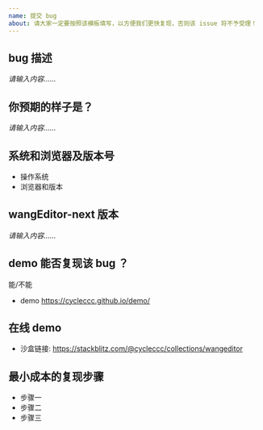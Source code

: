 ```yaml
---
name: 提交 bug
about: 请大家一定要按照该模板填写，以方便我们更快复现，否则该 issue 将不予受理！
---
```


## bug 描述

*请输入内容……*

## 你预期的样子是？

*请输入内容……*

## 系统和浏览器及版本号

- 操作系统
- 浏览器和版本

## wangEditor-next 版本

*请输入内容……*

## demo 能否复现该 bug ？

能/不能

- demo https://cycleccc.github.io/demo/

## 在线 demo

<!-- 如官网demo无法复现可使用线上沙盒复现 （推荐以下网站,wangeditor-next 现在统一使用的 stackblitz ），帮助我们最低成本复现 bug -->
<!-- 进入以下对应链接并fork修改，将修改后可复现的沙盒链接粘贴在此处 -->

<!--
| HTML | [在 StackBlitz 上复现](https://stackblitz.com/edit/stackblitz-starters-xxqmwl) |
| Vue 2 | [在 StackBlitz 上复现](https://stackblitz.com/edit/vue2-vite-starter-hkmsif) |
| Vue 3 | [在 StackBlitz 上复现](https://stackblitz.com/edit/vue3-wangeditor-demo-8emmc7) |
| React | [在 StackBlitz 上复现](https://stackblitz.com/edit/react-4osjqn) |
 -->

<!-- 粘贴替换为你 fork 修改后的沙盒链接 -->
- 沙盒链接: https://stackblitz.com/@cycleccc/collections/wangeditor


## 最小成本的复现步骤

<!-- 请告诉我们，如何最快的复现该 bug -->
<!-- 最好可以附上视频，复现信息越详细则越容易跟踪 bug -->

- 步骤一
- 步骤二
- 步骤三

